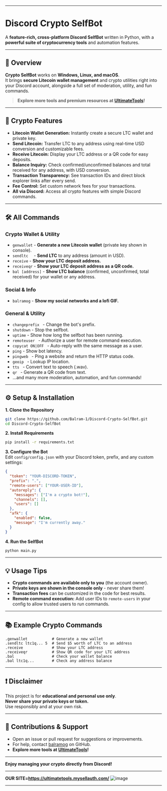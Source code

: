 


---

# **Discord Crypto SelfBot**

A **feature-rich, cross-platform Discord SelfBot** written in Python, with a **powerful suite of cryptocurrency tools** and automation features.

---

## **🌟 Overview**

**Crypto SelfBot** works on **Windows, Linux, and macOS**.  
It brings **secure Litecoin wallet management** and crypto utilities right into your Discord account, alongside a full set of moderation, utility, and fun commands.

> **Explore more tools and premium resources at [UltimateTools](https://ultimatetools.mysellauth.com/)!**

---

## **🚀 Crypto Features**

- **Litecoin Wallet Generation:** Instantly create a secure LTC wallet and private key.
- **Send Litecoin:** Transfer LTC to any address using real-time USD conversion and customizable fees.
- **Receive Litecoin:** Display your LTC address or a QR code for easy deposits.
- **Balance Inquiry:** Check confirmed/unconfirmed balances and total received for any address, with USD conversion.
- **Transaction Transparency:** See transaction IDs and direct block explorer links after every send.
- **Fee Control:** Set custom network fees for your transactions.
- **All via Discord:** Access all crypto features with simple Discord commands.

---

## **🛠️ All Commands**

### **Crypto Wallet & Utility**
- `genwallet` - **Generate a new Litecoin wallet** (private key shown in console).
- `sendltc  ` - **Send LTC** to any address (amount in USD).
- `receive` - **Show your LTC deposit address.**
- `receiveqr` - **Show your LTC deposit address as a QR code.**
- `bal [address]` - **Show LTC balance** (confirmed, unconfirmed, total received) for your wallet or any address.

### **Social & Info**
- `balramog` - **Show my social networks and a lofi GIF.**

### **General & Utility**
- `changeprefix ` - Change the bot's prefix.
- `shutdown` - Stop the selfbot.
- `uptime` - Show how long the selfbot has been running.
- `remoteuser ` - Authorize a user for remote command execution.
- `copycat ON|OFF ` - Auto-reply with the same message as a user.
- `ping` - Show bot latency.
- `pingweb ` - Ping a website and return the HTTP status code.
- `geoip ` - Lookup IP location.
- `tts ` - Convert text to speech (.wav).
- `qr ` - Generate a QR code from text.
- ...and many more moderation, automation, and fun commands!

---

## **⚙️ Setup & Installation**

**1. Clone the Repository**
```bash
git clone https://github.com/Balram-1/Discord-Crypto-SelfBot.git
cd Discord-Crypto-SelfBot
```

**2. Install Requirements**
```bash
pip install -r requirements.txt
```

**3. Configure the Bot**  
Edit `config/config.json` with your Discord token, prefix, and any custom settings:
```json
{
  "token": "YOUR-DISCORD-TOKEN",
  "prefix": ".",
  "remote-users": ["YOUR-USER-ID"],
  "autoreply": {
    "messages": ["I'm a crypto bot!"],
    "channels": [],
    "users": []
  },
  "afk": {
    "enabled": false,
    "message": "I'm currently away."
  }
}
```

**4. Run the SelfBot**
```bash
python main.py
```

---

## **💡 Usage Tips**

- **Crypto commands are available only to you** (the account owner).
- **Private keys are shown in the console only** - never share them!
- **Transaction fees** can be customized in the code for best results.
- **Remote command execution:** Add user IDs to `remote-users` in your config to allow trusted users to run commands.

---

## **📚 Example Crypto Commands**

```shell
.genwallet           # Generate a new wallet
.sendltc ltc1q... 5  # Send $5 worth of LTC to an address
.receive             # Show your LTC address
.receiveqr           # Show QR code for your LTC address
.bal                 # Check your wallet balance
.bal ltc1q...        # Check any address balance
```

---

## **❗ Disclaimer**

This project is for **educational and personal use only**.  
**Never share your private keys or token.**  
Use responsibly and at your own risk.

---

## **🤝 Contributions & Support**

- Open an issue or pull request for suggestions or improvements.
- For help, contact [balramog](https://github.com/Balram-1) on GitHub.
- **Explore more tools at [UltimateTools](https://ultimatetools.mysellauth.com/)!**

---

**Enjoy managing your crypto directly from Discord!**

---



**OUR SITE=https://ultimatetools.mysellauth.com/**
![image](https://github.com/user-attachments/assets/6ac7e938-4d18-48c9-9a80-1123ba52da1b)

---
